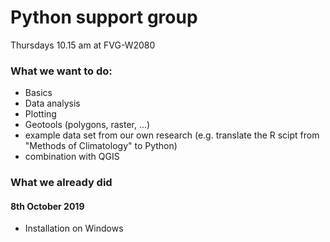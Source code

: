# Python support group
Thursdays 10.15 am at FVG-W2080

### What we want to do: 
- Basics
- Data analysis
- Plotting
- Geotools (polygons, raster, ...)
- example data set from our own research 
  (e.g. translate the R scipt from "Methods of Climatology" to Python)
- combination with QGIS


### What we already did
#### 8th October 2019
- Installation on Windows
